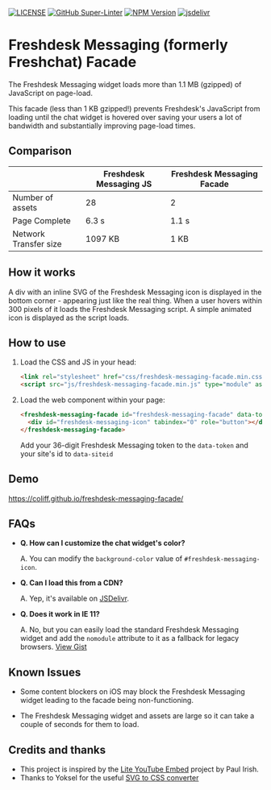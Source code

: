 [![LICENSE](https://img.shields.io/badge/license-MIT-lightgrey.svg)](https://raw.githubusercontent.com/coliff/freshdesk-messaging-facade/main/LICENSE)
[![GitHub Super-Linter](https://github.com/coliff/freshdesk-messaging-facade/workflows/Lint%20Code%20Base/badge.svg)](https://github.com/marketplace/actions/super-linter)
[![NPM Version](https://img.shields.io/npm/v/freshdesk-messaging-facade)](https://www.npmjs.com/package/freshdesk-messaging-facade)
[![jsdelivr](https://data.jsdelivr.com/v1/package/npm/freshdesk-messaging-facade/badge)](https://www.jsdelivr.com/package/npm/freshdesk-messaging-facade)

# Freshdesk Messaging (formerly Freshchat) Facade

The Freshdesk Messaging widget loads more than 1.1 MB (gzipped) of JavaScript on page-load.

This facade (less than 1 KB gzipped!) prevents Freshdesk's JavaScript from loading until the chat widget is hovered over saving your users a lot of bandwidth and substantially improving page-load times.

## Comparison

|                       | Freshdesk Messaging JS | Freshdesk Messaging Facade |
| --------------------- | ---------------------- | -------------------------- |
| Number of assets      | 28                     | 2                          |
| Page Complete         | 6.3 s                  | 1.1 s                      |
| Network Transfer size | 1097 KB                | 1 KB                       |

## How it works

A div with an inline SVG of the Freshdesk Messaging icon is displayed in the bottom corner - appearing just like the real thing. When a user hovers within 300 pixels of it loads the Freshdesk Messaging script. A simple animated icon is displayed as the script loads.

## How to use

1. Load the CSS and JS in your head:

   ```html
   <link rel="stylesheet" href="css/freshdesk-messaging-facade.min.css">
   <script src="js/freshdesk-messaging-facade.min.js" type="module" async></script>
   ```

2. Load the web component within your page:

   ```html
   <freshdesk-messaging-facade id="freshdesk-messaging-facade" data-token="" data-siteid="" hidden>
     <div id="freshdesk-messaging-icon" tabindex="0" role="button"></div>
   </freshdesk-messaging-facade>
   ```

   Add your 36-digit Freshdesk Messaging token to the `data-token` and your site's id to `data-siteid`

## Demo

https://coliff.github.io/freshdesk-messaging-facade/

## FAQs

- **Q. How can I customize the chat widget's color?**

  A. You can modify the `background-color` value of `#freshdesk-messaging-icon`.

- **Q. Can I load this from a CDN?**

  A. Yep, it's available on [JSDelivr](https://cdn.jsdelivr.net/npm/freshdesk-messaging-facade/).

- **Q. Does it work in IE 11?**

  A. No, but you can easily load the standard Freshdesk Messaging widget and add the `nomodule` attribute to it as a fallback for legacy browsers. [View Gist](https://gist.github.com/coliff/fe18a182c8224d8d92ae1c31a31d756f)

## Known Issues

- Some content blockers on iOS may block the Freshdesk Messaging widget leading to the facade being non-functioning.

- The Freshdesk Messaging widget and assets are large so it can take a couple of seconds for them to load.

## Credits and thanks

- This project is inspired by the [Lite YouTube Embed](https://github.com/paulirish/lite-youtube-embed) project by Paul Irish.
- Thanks to Yoksel for the useful [SVG to CSS converter](https://yoksel.github.io/url-encoder/)
